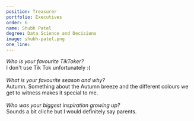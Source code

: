 ```yaml
---
position: Treasurer
portfolio: Executives
order: 6
name: Shubh Patel
degree: Data Science and Decisions
image: shubh-patel.png
one_line:
---
```

*Who is your favourite TikToker?*
<br>
I don't use Tik Tok unfortunately :( 
<br><br>
*What is your favourite season and why?*
<br>
Autumn. Something about the Autumn breeze and the different colours we get to witness makes it special to me.
<br><br>
*Who was your biggest inspiration growing up?*
<br>
Sounds a bit cliche but I would definitely say parents.